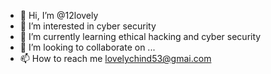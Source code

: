 - 👋 Hi, I’m @12lovely
- 👀 I’m interested in cyber security
- 🌱 I’m currently learning ethical hacking and cyber security
- 💞️ I’m looking to collaborate on ...
- 📫 How to reach me lovelychind53@gmai.com

<!---
12lovely/12lovely is a ✨ special ✨ repository because its `README.md` (this file) appears on your GitHub profile.
You can click the Preview link to take a look at your changes.
--->
